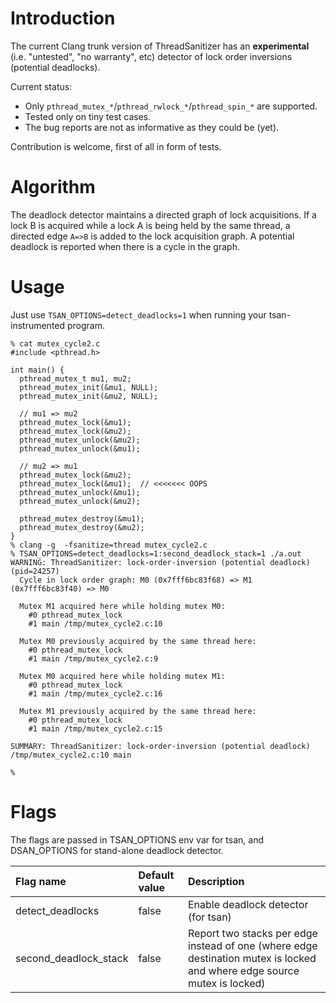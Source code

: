 # Introduction

The current Clang trunk version of ThreadSanitizer has an **experimental**
(i.e. "untested", "no warranty", etc) detector of lock order inversions (potential deadlocks).

Current status:
  * Only `pthread_mutex_*`/`pthread_rwlock_*`/`pthread_spin_*` are supported.
  * Tested only on tiny test cases.
  * The bug reports are not as informative as they could be (yet).

Contribution is welcome, first of all in form of tests.

# Algorithm
The deadlock detector maintains a directed graph of lock acquisitions.
If a lock B is acquired while a lock A is being held by the same thread,
a directed edge `A=>B` is added to the lock acquisition graph.
A potential deadlock is reported when there is a cycle in the graph.

# Usage
Just use `TSAN_OPTIONS=detect_deadlocks=1` when running your tsan-instrumented program.
```
% cat mutex_cycle2.c 
#include <pthread.h>

int main() {
  pthread_mutex_t mu1, mu2;
  pthread_mutex_init(&mu1, NULL);
  pthread_mutex_init(&mu2, NULL);

  // mu1 => mu2
  pthread_mutex_lock(&mu1);
  pthread_mutex_lock(&mu2);
  pthread_mutex_unlock(&mu2);
  pthread_mutex_unlock(&mu1);

  // mu2 => mu1
  pthread_mutex_lock(&mu2);
  pthread_mutex_lock(&mu1);  // <<<<<<< OOPS
  pthread_mutex_unlock(&mu1);
  pthread_mutex_unlock(&mu2);

  pthread_mutex_destroy(&mu1);
  pthread_mutex_destroy(&mu2);
}
% clang -g  -fsanitize=thread mutex_cycle2.c
% TSAN_OPTIONS=detect_deadlocks=1:second_deadlock_stack=1 ./a.out 
WARNING: ThreadSanitizer: lock-order-inversion (potential deadlock) (pid=24257)
  Cycle in lock order graph: M0 (0x7fff6bc83f68) => M1 (0x7fff6bc83f40) => M0
  
  Mutex M1 acquired here while holding mutex M0:
    #0 pthread_mutex_lock
    #1 main /tmp/mutex_cycle2.c:10
    
  Mutex M0 previously acquired by the same thread here:
    #0 pthread_mutex_lock
    #1 main /tmp/mutex_cycle2.c:9
    
  Mutex M0 acquired here while holding mutex M1:
    #0 pthread_mutex_lock
    #1 main /tmp/mutex_cycle2.c:16
    
  Mutex M1 previously acquired by the same thread here:
    #0 pthread_mutex_lock
    #1 main /tmp/mutex_cycle2.c:15
    
SUMMARY: ThreadSanitizer: lock-order-inversion (potential deadlock) /tmp/mutex_cycle2.c:10 main

% 
```

# Flags
The flags are passed in TSAN\_OPTIONS env var for tsan, and DSAN\_OPTIONS for stand-alone deadlock detector.

| Flag name | Default value | Description |
|:----------|:--------------|:------------|
| detect\_deadlocks | false         | Enable deadlock detector (for tsan) |
| second\_deadlock\_stack | false         | Report two stacks per edge instead of one (where edge destination mutex is locked and where edge source mutex is locked) |
